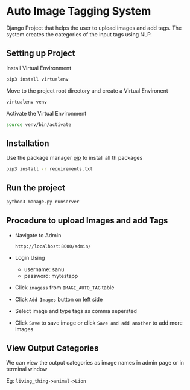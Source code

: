 # Auto Image Tagging System

Django Project that helps the user to upload images and add tags. The system creates the categories of the input tags using NLP.



## Setting up Project

Install Virtual Environment

```bash
pip3 install virtualenv
```
Move to the project root directory and create a Virtual Environent

```bash
virtualenv venv
```

Activate the Virtual Environment

```bash
source venv/bin/activate
```

## Installation

Use the package manager [pip](https://pip.pypa.io/en/stable/) to install all th packages

```bash
pip3 install -r requirements.txt
```

## Run the project


```bash
python3 manage.py runserver
```

## Procedure to upload Images and add Tags

* Navigate to Admin

  `http://localhost:8000/admin/`

* Login Using

  - username: sanu
  - password: mytestapp

* Click `imagess` from `IMAGE_AUTO_TAG` table

* Click `Add Images` button on left side

* Select image and type tags as comma seperated

* Click `Save` to save image or click `Save and add another` to add more images

## View Output Categories

We can view the output categories as image names in admin page or in terminal window

Eg: `living_thing->animal->Lion`


